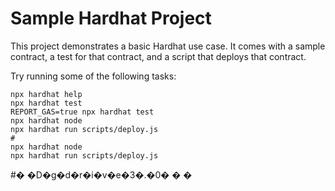 # Sample Hardhat Project

This project demonstrates a basic Hardhat use case. It comes with a sample contract, a test for that contract, and a script that deploys that contract.

Try running some of the following tasks:

```shell
npx hardhat help
npx hardhat test
REPORT_GAS=true npx hardhat test
npx hardhat node
npx hardhat run scripts/deploy.js
#
npx hardhat node
npx hardhat run scripts/deploy.js
```
#� �D�g�d�r�i�v�e�3�.�0�
�
�
